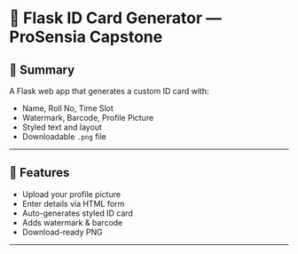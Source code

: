 # 🎯 Flask ID Card Generator — ProSensia Capstone

## 📌 Summary
A Flask web app that generates a custom ID card with:
- Name, Roll No, Time Slot
- Watermark, Barcode, Profile Picture
- Styled text and layout
- Downloadable `.png` file

---

## 🚀 Features
- Upload your profile picture
- Enter details via HTML form
- Auto-generates styled ID card
- Adds watermark & barcode
- Download-ready PNG

---
